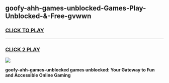 
## goofy-ahh-games-unblocked-Games-Play-Unblocked-&-Free-gvwwn
<h3>
<a href="https://premium76.site?title=goofy-ahh-games-unblocked&ref=24A">CLICK TO PLAY</a></h3>
<hr>

<h3>
<a href="https://premium76.site?title=goofy-ahh-games-unblocked&ref=24A">CLICK 2 PLAY</a>
  
</h3>

<a href="https://premium76.site?title=goofy-ahh-games-unblocked&ref=24A"><img src="https://clearcache.store/games.png"></a>


**goofy-ahh-games-unblocked games unblocked: Your Gateway to Fun and Accessible Online Gaming**
